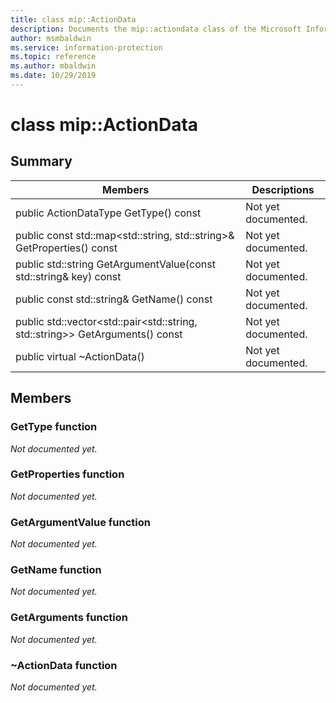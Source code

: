```yaml
---
title: class mip::ActionData 
description: Documents the mip::actiondata class of the Microsoft Information Protection (MIP) SDK.
author: msmbaldwin
ms.service: information-protection
ms.topic: reference
ms.author: mbaldwin
ms.date: 10/29/2019
---
```


# class mip::ActionData 
  
## Summary
 Members                        | Descriptions                                
--------------------------------|---------------------------------------------
public ActionDataType GetType() const  | Not yet documented.
public const std::map\<std::string, std::string\>& GetProperties() const  | Not yet documented.
public std::string GetArgumentValue(const std::string& key) const  | Not yet documented.
public const std::string& GetName() const  | Not yet documented.
public std::vector\<std::pair\<std::string, std::string\>\> GetArguments() const  | Not yet documented.
public virtual ~ActionData()  | Not yet documented.
  
## Members
  
### GetType function
_Not documented yet._

  
### GetProperties function
_Not documented yet._

  
### GetArgumentValue function
_Not documented yet._

  
### GetName function
_Not documented yet._

  
### GetArguments function
_Not documented yet._

  
### ~ActionData function
_Not documented yet._
